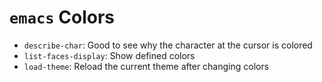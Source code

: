 # `emacs` Colors

- `describe-char`: Good to see why the character at the cursor is colored
- `list-faces-display`: Show defined colors
- `load-theme`: Reload the current theme after changing colors
